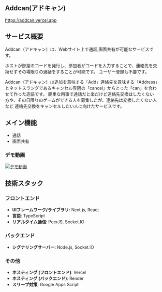 ## Addcan(アドキャン)

https://addcan.vercel.app

## サービス概要

Addcan（アドキャン）は、Webサイト上で通話,画面共有が可能なサービスです。

ホストが部屋のコードを発行し、参加者がコードを入力することで、連絡先を交換せずその場限りの通話をすることが可能です。
ユーザー登録も不要です。

Addcan（アドキャン）は追加を意味する「Add」連絡先を意味する「Address」とネットスラングであるキャンセル界隈の「cancel」からとった「can」を合わせて作った造語です。
簡単な用事で通話だと楽だけど連絡先交換はしたくない方や、その日限りのゲームができる人を募集したが、連絡先は交換したくない人など
連絡先交換をキャンセルしたい人に向けたサービスです。

## メイン機能
*   通話
*   画面共有

### デモ動画
[![デモ動画](https://img.youtube.com/vi/0n1i8-7VPhc/0.jpg)](https://youtu.be/0n1i8-7VPhc)


## 技術スタック

### フロントエンド
*   **UIフレームワーク/ライブラリ**: Next.js, React
*   **言語**: TypeScript
*   **リアルタイム通信**: PeerJS, Socket.IO

### バックエンド
*   **シグナリングサーバー**: Node.js, Socket.IO

### その他
*   **ホスティング (フロントエンド)**: Vercel
*   **ホスティング (バックエンド)**: Render
*   **スリープ対策**: Google Apps Script
    



